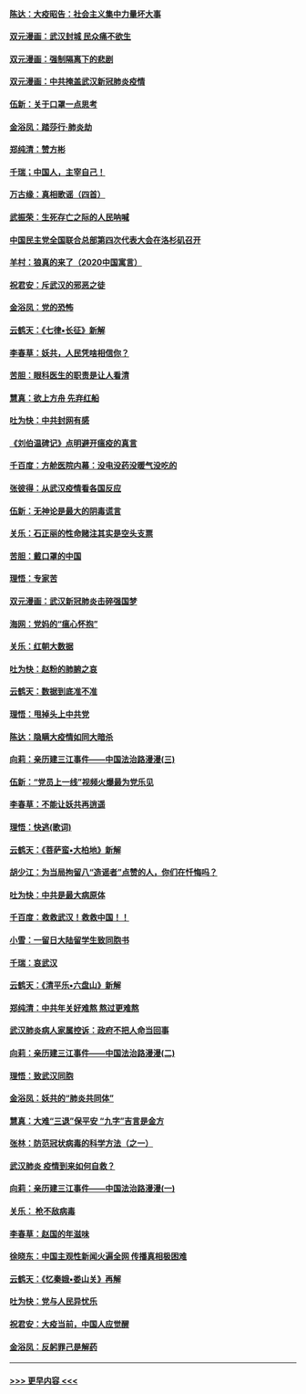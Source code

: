 #### [陈达：大疫昭告：社会主义集中力量坏大事](../pages/nsc993/n11859419.md?t=02110602) 
#### [双元漫画：武汉封城 民众痛不欲生](../pages/nsc993/n11859287.md?t=02110602) 
#### [双元漫画：强制隔离下的悲剧](../pages/nsc993/n11859244.md?t=02110602) 
#### [双元漫画：中共掩盖武汉新冠肺炎疫情](../pages/nsc993/n11858249.md?t=02110602) 
#### [伍新：关于口罩一点思考](../pages/nsc993/n11859195.md?t=02110602) 
#### [金浴凤：踏莎行‧肺炎劫](../pages/nsc993/n11858227.md?t=02110602) 
#### [郑纯清：赞方彬](../pages/nsc993/n11856803.md?t=02110602) 
#### [千瑞；中国人，主宰自己！](../pages/nsc993/n11856793.md?t=02110602) 
#### [万古缘：真相歌谣（四首）](../pages/nsc993/n11856263.md?t=02110602) 
#### [武振荣：生死存亡之际的人民呐喊](../pages/nsc993/n11856256.md?t=02110602) 
#### [中国民主党全国联合总部第四次代表大会在洛杉矶召开](../pages/nsc993/n11856344.md?t=02110602) 
#### [羊村：狼真的来了（2020中国寓言）](../pages/nsc993/n11856229.md?t=02110602) 
#### [祝君安：斥武汉的邪恶之徒](../pages/nsc993/n11855861.md?t=02110602) 
#### [金浴凤：党的恐怖](../pages/nsc993/n11855849.md?t=02110602) 
#### [云鹤天：《七律▪长征》新解](../pages/nsc993/n11855479.md?t=02110602) 
#### [李春草：妖共，人民凭啥相信你？](../pages/nsc993/n11855196.md?t=02110602) 
#### [苦胆：眼科医生的职责是让人看清](../pages/nsc993/n11853840.md?t=02110602) 
#### [慧真：欲上方舟 先弃红船](../pages/nsc993/n11853483.md?t=02110602) 
#### [吐为快：中共封网有感](../pages/nsc993/n11852575.md?t=02110602) 
#### [《刘伯温碑记》点明避开瘟疫的真言](../pages/nsc993/n11852128.md?t=02110602) 
#### [千百度：方舱医院内幕：没电没药没暖气没吃的](../pages/nsc993/n11850211.md?t=02110602) 
#### [张彼得：从武汉疫情看各国反应](../pages/nsc993/n11850102.md?t=02110602) 
#### [伍新：无神论是最大的阴毒谎言](../pages/nsc993/n11846129.md?t=02110602) 
#### [关乐：石正丽的性命赌注其实是空头支票](../pages/nsc993/n11846109.md?t=02110602) 
#### [苦胆：戴口罩的中国](../pages/nsc993/n11845576.md?t=02110602) 
#### [理悟：专家苦](../pages/nsc993/n11845564.md?t=02110602) 
#### [双元漫画：武汉新冠肺炎击碎强国梦](../pages/nsc993/n11843320.md?t=02110602) 
#### [海网：党妈的“瘟心怀抱”](../pages/nsc993/n11840740.md?t=02110602) 
#### [关乐：红朝大数据](../pages/nsc993/n11840675.md?t=02110602) 
#### [吐为快：赵粉的肺腑之哀](../pages/nsc993/n11840618.md?t=02110602) 
#### [云鹤天：数据到底准不准](../pages/nsc993/n11840325.md?t=02110602) 
#### [理悟：甩掉头上中共党](../pages/nsc993/n11838826.md?t=02110602) 
#### [陈达：隐瞒大疫情如同大暗杀](../pages/nsc993/n11838771.md?t=02110602) 
#### [向莉：亲历建三江事件——中国法治路漫漫(三)](../pages/nsc993/n11831825.md?t=02110602) 
#### [伍新：“党员上一线”视频火爆最为党乐见](../pages/nsc993/n11838200.md?t=02110602) 
#### [李春草：不能让妖共再逍遥](../pages/nsc993/n11838102.md?t=02110602) 
#### [理悟：快逃(歌词)](../pages/nsc993/n11838083.md?t=02110602) 
#### [云鹤天：《菩萨蛮▪大柏地》新解](../pages/nsc993/n11838059.md?t=02110602) 
#### [胡少江：为当局拘留八“造谣者”点赞的人，你们在忏悔吗？](../pages/nsc993/n11836801.md?t=02110602) 
#### [吐为快：中共是最大病原体](../pages/nsc993/n11836748.md?t=02110602) 
#### [千百度：救救武汉！救救中国！！](../pages/nsc993/n11836145.md?t=02110602) 
#### [小雪：一留日大陆留学生致同胞书](../pages/nsc993/n11834624.md?t=02110602) 
#### [千瑞：哀武汉](../pages/nsc993/n11833647.md?t=02110602) 
#### [云鹤天：《清平乐▪六盘山》新解](../pages/nsc993/n11833611.md?t=02110602) 
#### [郑纯清：中共年关好难熬 熬过更难熬](../pages/nsc993/n11833489.md?t=02110602) 
#### [武汉肺炎病人家属控诉：政府不把人命当回事](../pages/nsc993/n11833205.md?t=02110602) 
#### [向莉：亲历建三江事件——中国法治路漫漫(二)](../pages/nsc993/n11829102.md?t=02110602) 
#### [理悟：致武汉同胞](../pages/nsc993/n11831522.md?t=02110602) 
#### [金浴凤：妖共的“肺炎共同体”](../pages/nsc993/n11829448.md?t=02110602) 
#### [慧真：大难“三退”保平安 “九字”吉言是金方](../pages/nsc993/n11829501.md?t=02110602) 
#### [张林：防范冠状病毒的科学方法（之一）](../pages/nsc993/n11828618.md?t=02110602) 
#### [武汉肺炎 疫情到来如何自救？](../pages/nsc993/n11827632.md?t=02110602) 
#### [向莉：亲历建三江事件——中国法治路漫漫(一)](../pages/nsc993/n11827190.md?t=02110602) 
#### [关乐： 枪不敌病毒](../pages/nsc993/n11826746.md?t=02110602) 
#### [李春草：赵国的年滋味](../pages/nsc993/n11826321.md?t=02110602) 
#### [徐晓东：中国主观性新闻火遍全网 传播真相极困难](../pages/nsc993/n11826508.md?t=02110602) 
#### [云鹤天：《忆秦娥▪娄山关》再解](../pages/nsc993/n11824682.md?t=02110602) 
#### [吐为快：党与人民异忧乐](../pages/nsc993/n11824660.md?t=02110602) 
#### [祝君安：大疫当前，中国人应觉醒](../pages/nsc993/n11821946.md?t=02110602) 
#### [金浴凤：反躬罪己是解药](../pages/nsc993/n11820280.md?t=02110602) 

----
#### [ >>> 更早内容 <<< ](../indexes/nsc993-earlier.md)

